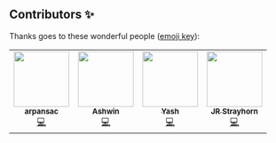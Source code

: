 ## Contributors ✨

Thanks goes to these wonderful people ([emoji key](https://allcontributors.org/docs/en/emoji-key)):

<!-- ALL-CONTRIBUTORS-LIST:START - Do not remove or modify this section -->
<!-- prettier-ignore-start -->
<!-- markdownlint-disable -->
<table>
  <tr>
      <td align="center"><a href="https://github.com/arpansac"><img src="https://avatars2.githubusercontent.com/u/11703424?s=400&u=71d1fbd9dfd5bdb4d02e64fe1d48edd1e59da532&v=4" width="100px;" alt=""/><br /><sub><b>arpansac
</b></sub></a><br /><a href="https://github.com/commudle/commudle-ng/commits?author=arpansac" title="Code">💻</a></td>
      <td align="center"><a href="https://github.com/Ashwin-op"><img src="https://avatars1.githubusercontent.com/u/60032753?s=400&u=e39351ef60a6a1376b513b5b62f83d53bdc53e74&v=4" width="100px;" alt=""/><br /><sub><b>Ashwin
</b></sub></a><br /><a href="https://github.com/commudle/commudle-ng/commits?author=Ashwin-op" title="Code">💻</a></td>  
      <td align="center"><a href="https://github.com/yash98gupta"><img src="https://avatars0.githubusercontent.com/u/30808897?s=400&u=0af086fdeddb276205ba8b795e4af47ff7a910e4&v=4" width="100px;" alt=""/><br /><sub><b>Yash
</b></sub></a><br /><a href="https://github.com/commudle/commudle-ng/commits?author=yash98gupta" title="Code">💻</a></td> 
      <td align="center"><a href="https://github.com/jrstrayhorn"><img src="https://avatars1.githubusercontent.com/u/21061492?s=400&u=6ca9cfa4ddb290fdd2fb7ead32cba8de4e9d84a8&v=4" width="100px;" alt=""/><br /><sub><b>JR Strayhorn
</b></sub></a><br /><a href="https://github.com/commudle/commudle-ng/commits?author=jrstrayhorn" title="Code">💻</a></td> 
      

